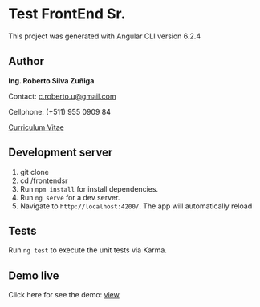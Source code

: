 # Test FrontEnd Sr.

This project was generated with Angular CLI version 6.2.4

## Author

**Ing. Roberto Silva Zuñiga**

Contact: c.roberto.u@gmail.com

Cellphone: (+511) 955 0909 84

[Curriculum Vitae](https://www.linkedin.com/in/robertosilvazuniga/)


## Development server
1. git clone 
2. cd /frontendsr
3. Run `npm install` for install dependencies. 
4. Run `ng serve` for a dev server. 
5. Navigate to `http://localhost:4200/`. The app will automatically reload  

## Tests

Run `ng test` to execute the unit tests via Karma.

## Demo live
Click here for see the demo: [view](http://proyecto-prueba.com/RobertoSilva/#/request/)
 

